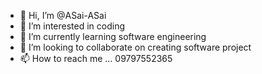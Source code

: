 - 👋 Hi, I’m @ASai-ASai
- 👀 I’m interested in coding
- 🌱 I’m currently learning software engineering
- 💞️ I’m looking to collaborate on creating software project
- 📫 How to reach me ... 09797552365

<!---
ASai-ASai/ASai-ASai is a ✨ special ✨ repository because its `README.md` (this file) appears on your GitHub profile.
You can click the Preview link to take a look at your changes.
--->

